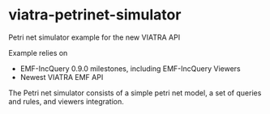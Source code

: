 viatra-petrinet-simulator
=========================

Petri net simulator example for the new VIATRA API

Example relies on
* EMF-IncQuery 0.9.0 milestones, including EMF-IncQuery Viewers
* Newest VIATRA EMF API

The Petri net simulator consists of a simple petri net model, a set of queries and rules, and viewers integration.

